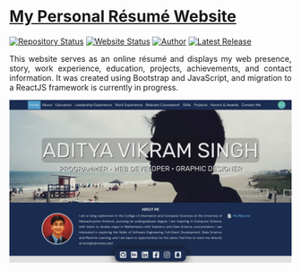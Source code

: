 # <a href="https://www.adityavsingh.com" target="_blank">My Personal Résumé Website</a>

[![Repository Status](https://img.shields.io/badge/Repository%20Status-Maintained-dark%20green.svg)](https://github.com/AVS1508/AVS1508.github.io/)
[![Website Status](https://img.shields.io/badge/Website%20Status-Online-green)](https://www.adityavsingh.com)
[![Author](https://img.shields.io/badge/Author-Aditya%20Vikram%20Singh-blue.svg)](https://www.linkedin.com/in/AVS1508/)
[![Latest Release](https://img.shields.io/badge/Latest%20Release-12%20August%202020-yellow.svg)](https://github.com/AVS1508/AVS1508.github.io/commit/master)

 <p align="justify">This website serves as an online résumé and displays my web presence, story, work experience, education, projects, achievements, and contact information. It was created using Bootstrap and JavaScript, and migration to a ReactJS framework is currently in progress.</p>

![Personal Résume Website](https://raw.githubusercontent.com/AVS1508/AVS1508.github.io/master/assets/Website%20Thumbnail.jpg)
